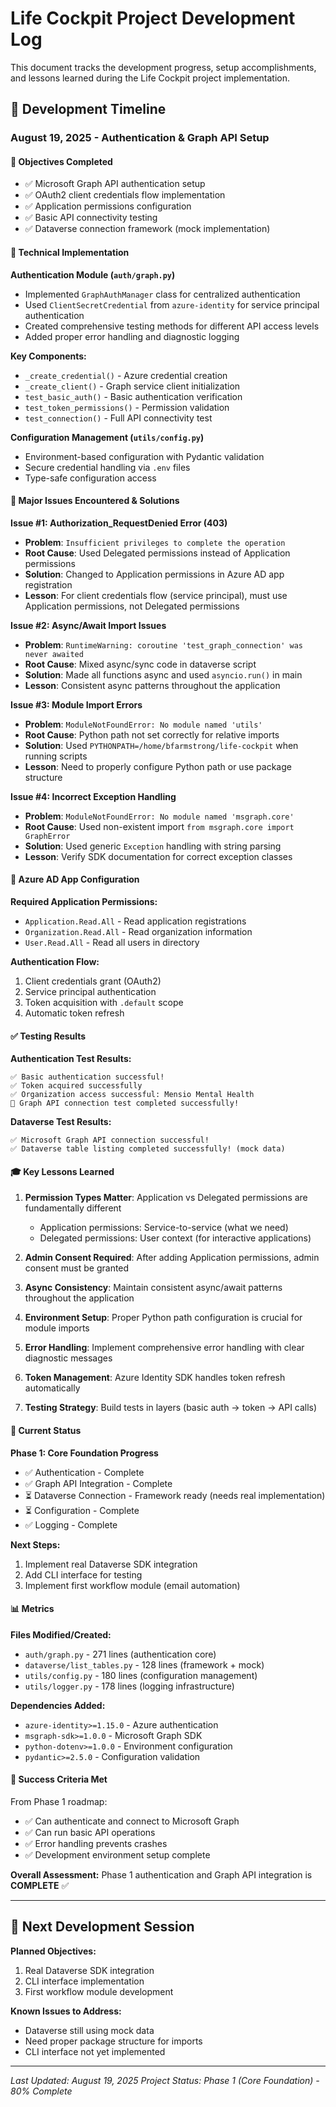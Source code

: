 # Life Cockpit Project Development Log

This document tracks the development progress, setup accomplishments, and lessons learned during the Life Cockpit project implementation.

## 📅 Development Timeline

### August 19, 2025 - Authentication & Graph API Setup

#### 🎯 **Objectives Completed**
- ✅ Microsoft Graph API authentication setup
- ✅ OAuth2 client credentials flow implementation
- ✅ Application permissions configuration
- ✅ Basic API connectivity testing
- ✅ Dataverse connection framework (mock implementation)

#### 🔧 **Technical Implementation**

**Authentication Module (`auth/graph.py`)**
- Implemented `GraphAuthManager` class for centralized authentication
- Used `ClientSecretCredential` from `azure-identity` for service principal authentication
- Created comprehensive testing methods for different API access levels
- Added proper error handling and diagnostic logging

**Key Components:**
- `_create_credential()` - Azure credential creation
- `_create_client()` - Graph service client initialization
- `test_basic_auth()` - Basic authentication verification
- `test_token_permissions()` - Permission validation
- `test_connection()` - Full API connectivity test

**Configuration Management (`utils/config.py`)**
- Environment-based configuration with Pydantic validation
- Secure credential handling via `.env` files
- Type-safe configuration access

#### 🚨 **Major Issues Encountered & Solutions**

**Issue #1: Authorization_RequestDenied Error (403)**
- **Problem**: `Insufficient privileges to complete the operation`
- **Root Cause**: Used Delegated permissions instead of Application permissions
- **Solution**: Changed to Application permissions in Azure AD app registration
- **Lesson**: For client credentials flow (service principal), must use Application permissions, not Delegated permissions

**Issue #2: Async/Await Import Issues**
- **Problem**: `RuntimeWarning: coroutine 'test_graph_connection' was never awaited`
- **Root Cause**: Mixed async/sync code in dataverse script
- **Solution**: Made all functions async and used `asyncio.run()` in main
- **Lesson**: Consistent async patterns throughout the application

**Issue #3: Module Import Errors**
- **Problem**: `ModuleNotFoundError: No module named 'utils'`
- **Root Cause**: Python path not set correctly for relative imports
- **Solution**: Used `PYTHONPATH=/home/bfarmstrong/life-cockpit` when running scripts
- **Lesson**: Need to properly configure Python path or use package structure

**Issue #4: Incorrect Exception Handling**
- **Problem**: `ModuleNotFoundError: No module named 'msgraph.core'`
- **Root Cause**: Used non-existent import `from msgraph.core import GraphError`
- **Solution**: Used generic `Exception` handling with string parsing
- **Lesson**: Verify SDK documentation for correct exception classes

#### 🔐 **Azure AD App Configuration**

**Required Application Permissions:**
- `Application.Read.All` - Read application registrations
- `Organization.Read.All` - Read organization information
- `User.Read.All` - Read all users in directory

**Authentication Flow:**
1. Client credentials grant (OAuth2)
2. Service principal authentication
3. Token acquisition with `.default` scope
4. Automatic token refresh

#### ✅ **Testing Results**

**Authentication Test Results:**
```
✅ Basic authentication successful!
✅ Token acquired successfully
✅ Organization access successful: Mensio Mental Health
🎉 Graph API connection test completed successfully!
```

**Dataverse Test Results:**
```
✅ Microsoft Graph API connection successful!
✅ Dataverse table listing completed successfully! (mock data)
```

#### 🎓 **Key Lessons Learned**

1. **Permission Types Matter**: Application vs Delegated permissions are fundamentally different
   - Application permissions: Service-to-service (what we need)
   - Delegated permissions: User context (for interactive applications)

2. **Admin Consent Required**: After adding Application permissions, admin consent must be granted

3. **Async Consistency**: Maintain consistent async/await patterns throughout the application

4. **Environment Setup**: Proper Python path configuration is crucial for module imports

5. **Error Handling**: Implement comprehensive error handling with clear diagnostic messages

6. **Token Management**: Azure Identity SDK handles token refresh automatically

7. **Testing Strategy**: Build tests in layers (basic auth → token → API calls)

#### 🔄 **Current Status**

**Phase 1: Core Foundation Progress**
- ✅ Authentication - Complete
- ✅ Graph API Integration - Complete
- ⏳ Dataverse Connection - Framework ready (needs real implementation)
- ⏳ Configuration - Complete
- ✅ Logging - Complete

**Next Steps:**
1. Implement real Dataverse SDK integration
2. Add CLI interface for testing
3. Implement first workflow module (email automation)

#### 📊 **Metrics**

**Files Modified/Created:**
- `auth/graph.py` - 271 lines (authentication core)
- `dataverse/list_tables.py` - 128 lines (framework + mock)
- `utils/config.py` - 180 lines (configuration management)
- `utils/logger.py` - 178 lines (logging infrastructure)

**Dependencies Added:**
- `azure-identity>=1.15.0` - Azure authentication
- `msgraph-sdk>=1.0.0` - Microsoft Graph SDK
- `python-dotenv>=1.0.0` - Environment configuration
- `pydantic>=2.5.0` - Configuration validation

#### 🎯 **Success Criteria Met**

From Phase 1 roadmap:
- ✅ Can authenticate and connect to Microsoft Graph
- ✅ Can run basic API operations
- ✅ Error handling prevents crashes
- ✅ Development environment setup complete

**Overall Assessment:** Phase 1 authentication and Graph API integration is **COMPLETE** ✅

---

## 🔄 **Next Development Session**

**Planned Objectives:**
1. Real Dataverse SDK integration
2. CLI interface implementation
3. First workflow module development

**Known Issues to Address:**
- Dataverse still using mock data
- Need proper package structure for imports
- CLI interface not yet implemented

---

*Last Updated: August 19, 2025*
*Project Status: Phase 1 (Core Foundation) - 80% Complete*

